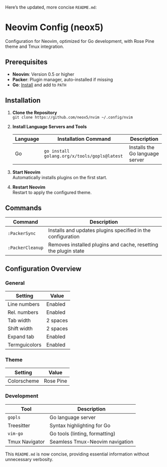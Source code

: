 Here’s the updated, more concise `README.md`:

# Neovim Config (neox5)

Configuration for Neovim, optimized for Go development, with Rose Pine theme and Tmux integration.

## Prerequisites

- **Neovim**: Version 0.5 or higher
- **Packer**: Plugin manager, auto-installed if missing
- **Go**: [Install](https://golang.org/dl/) and add to `PATH`

## Installation

1. **Clone the Repository**  
   `git clone https://github.com/neox5/nvim ~/.config/nvim`

2. **Install Language Servers and Tools**

   | Language | Installation Command                                             | Description                           |
   |----------|------------------------------------------------------------------|---------------------------------------|
   | Go       | `go install golang.org/x/tools/gopls@latest`                     | Installs the Go language server       |

3. **Start Neovim**  
   Automatically installs plugins on the first start.

4. **Restart Neovim**  
   Restart to apply the configured theme.

## Commands

| Command           | Description                                                     |
|-------------------|-----------------------------------------------------------------|
| `:PackerSync`     | Installs and updates plugins specified in the configuration     |
| `:PackerCleanup`  | Removes installed plugins and cache, resetting the plugin state |

## Configuration Overview

### General

| Setting         | Value      |
|-----------------|------------|
| Line numbers    | Enabled    |
| Rel. numbers    | Enabled    |
| Tab width       | 2 spaces   |
| Shift width     | 2 spaces   |
| Expand tab      | Enabled    |
| Termguicolors   | Enabled    |

### Theme

| Setting      | Value     |
|--------------|-----------|
| Colorscheme  | Rose Pine |

### Development

| Tool          | Description                      |
|---------------|----------------------------------|
| `gopls`       | Go language server               |
| Treesitter    | Syntax highlighting for Go       |
| `vim-go`      | Go tools (linting, formatting)   |
| Tmux Navigator| Seamless Tmux-Neovim navigation  | 

This `README.md` is now concise, providing essential information without unnecessary verbosity.
